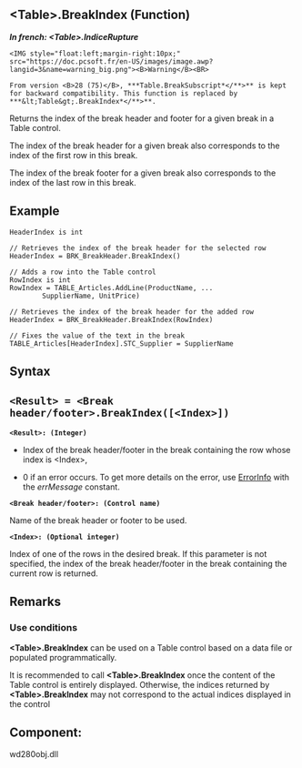 


## &lt;Table&gt;.BreakIndex (Function)

***In french: &lt;Table&gt;.IndiceRupture***

<DIV class="specObsolete">
	<IMG style="float:left;margin-right:10px;" src="https://doc.pcsoft.fr/en-US/images/image.awp?langid=3&name=warning_big.png"><B>Warning</B><BR>
	From version <B>28 (75)</B>, ***Table.BreakSubscript*</**>** is kept for backward compatibility. This function is replaced by ***&lt;Table&gt;.BreakIndex*</**>**.
</DIV><a name="XUse"></a>
<a name="Use"></a>
<a name="description"></a>
Returns the index of the break header and footer for a given break in a Table control.

The index of the break header for a given break also corresponds to the index of the first row in this break.

The index of the break footer for a given break also corresponds to the index of the last row in this break.




<a name="Example1"></a>
<a name="sample_code"></a>

## Example


```wl
HeaderIndex is int

// Retrieves the index of the break header for the selected row
HeaderIndex = BRK_BreakHeader.BreakIndex()
```


<a name="Example2"></a>

```wl
// Adds a row into the Table control
RowIndex is int
RowIndex = TABLE_Articles.AddLine(ProductName, ...
		SupplierName, UnitPrice)

// Retrieves the index of the break header for the added row
HeaderIndex = BRK_BreakHeader.BreakIndex(RowIndex)

// Fixes the value of the text in the break
TABLE_Articles[HeaderIndex].STC_Supplier = SupplierName
```

<a name="XSYNTAX"></a>
<a name="SYNTAX1"></a>

## Syntax

`<Result> = <Break header/footer>.BreakIndex([<Index>])`
---

**`<Result>: (Integer)`**



- Index of the break header/footer in the break containing the row whose index is &lt;Index&gt;,

- 0 if an error occurs. To get more details on the error, use [ErrorInfo](../WDLang1/3013008.md) with the *errMessage* constant.




**`<Break header/footer>: (Control name)`**

Name of the break header or footer to be used.

**`<Index>: (Optional integer)`**

Index of one of the rows in the desired break.
If this parameter is not specified, the index of the break header/footer in the break containing the current row is returned.



<a name="NOTE0"></a>
<a name="NOTE0_1"></a>

## Remarks


### Use conditions
<a name="use_conditions_ELTPARAGRAPHE000236"></a>

**&lt;Table&gt;.BreakIndex** can be used on a Table control based on a data file or populated programmatically.




<a name="NOTE0_2"></a>
It is recommended to call **&lt;Table&gt;.BreakIndex** once the content of the Table control is entirely displayed. Otherwise, the indices returned by **&lt;Table&gt;.BreakIndex** may not correspond to the actual indices displayed in the control

<a name="XComponent"></a>

## Component:
wd280obj.dll
